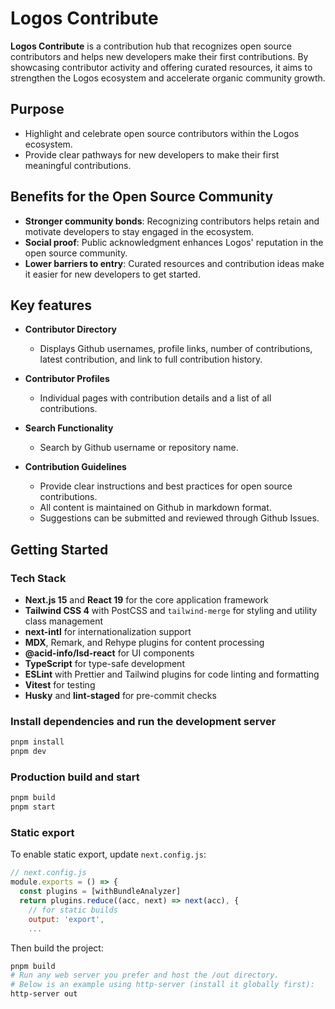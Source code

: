 # Logos Contribute

**Logos Contribute** is a contribution hub that recognizes open source contributors and helps new developers make their first contributions. By showcasing contributor activity and offering curated resources, it aims to strengthen the Logos ecosystem and accelerate organic community growth.

## Purpose

- Highlight and celebrate open source contributors within the Logos ecosystem.
- Provide clear pathways for new developers to make their first meaningful contributions.

## Benefits for the Open Source Community

- **Stronger community bonds**: Recognizing contributors helps retain and motivate developers to stay engaged in the ecosystem.
- **Social proof**: Public acknowledgment enhances Logos' reputation in the open source community.
- **Lower barriers to entry**: Curated resources and contribution ideas make it easier for new developers to get started.

## Key features

* **Contributor Directory**
  * Displays Github usernames, profile links, number of contributions, latest contribution, and link to full contribution history.

* **Contributor Profiles**
  * Individual pages with contribution details and a list of all contributions.

* **Search Functionality**
  * Search by Github username or repository name.

* **Contribution Guidelines**
  * Provide clear instructions and best practices for open source contributions.
  * All content is maintained on Github in markdown format.
  * Suggestions can be submitted and reviewed through Github Issues.

## Getting Started

### Tech Stack

* **Next.js 15** and **React 19** for the core application framework
* **Tailwind CSS 4** with PostCSS and `tailwind-merge` for styling and utility class management
* **next-intl** for internationalization support
* **MDX**, Remark, and Rehype plugins for content processing
* **@acid-info/lsd-react** for UI components
* **TypeScript** for type-safe development
* **ESLint** with Prettier and Tailwind plugins for code linting and formatting
* **Vitest** for testing
* **Husky** and **lint-staged** for pre-commit checks


### Install dependencies and run the development server

```bash
pnpm install
pnpm dev
```

### Production build and start

```bash
pnpm build
pnpm start
```

### Static export

To enable static export, update `next.config.js`:

```javascript
// next.config.js
module.exports = () => {
  const plugins = [withBundleAnalyzer]
  return plugins.reduce((acc, next) => next(acc), {
    // for static builds
    output: 'export',
    ...
```

Then build the project:

```bash
pnpm build
# Run any web server you prefer and host the /out directory.
# Below is an example using http-server (install it globally first):
http-server out
```
